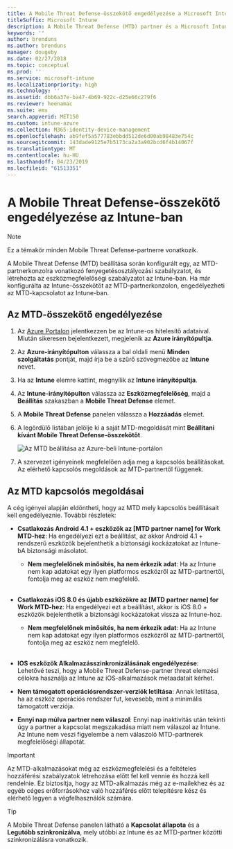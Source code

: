 ```yaml
---
title: A Mobile Threat Defense-összekötő engedélyezése a Microsoft Intune-ban
titleSuffix: Microsoft Intune
description: A Mobile Threat Defense (MTD) partner és a Microsoft Intune közötti összekötő engedélyezése.
keywords: ''
author: brenduns
ms.author: brenduns
manager: dougeby
ms.date: 02/27/2018
ms.topic: conceptual
ms.prod: ''
ms.service: microsoft-intune
ms.localizationpriority: high
ms.technology: ''
ms.assetid: dbb6a37e-ba47-4b69-922c-d25e66c279f6
ms.reviewer: heenamac
ms.suite: ems
search.appverid: MET150
ms.custom: intune-azure
ms.collection: M365-identity-device-management
ms.openlocfilehash: ab9fef5a577783ebbdd512de6d00ab98483e754c
ms.sourcegitcommit: 143dade9125e7b5173ca2a3a902bcd6f4b14067f
ms.translationtype: MT
ms.contentlocale: hu-HU
ms.lasthandoff: 04/23/2019
ms.locfileid: "61513351"
---
```

# <a name="enable-the-mobile-threat-defense-connector-in-intune"></a>A Mobile Threat Defense-összekötő engedélyezése az Intune-ban

> [!NOTE] 
> Ez a témakör minden Mobile Threat Defense-partnerre vonatkozik.

A Mobile Threat Defense (MTD) beállítása során konfigurált egy, az MTD-partnerkonzolra vonatkozó fenyegetésosztályozási szabályzatot, és létrehozta az eszközmegfelelőségi szabályzatot az Intune-ban. Ha már konfigurálta az Intune-összekötőt az MTD-partnerkonzolon, engedélyezheti az MTD-kapcsolatot az Intune-ban.

## <a name="to-enable-the-mtd-connector"></a>Az MTD-összekötő engedélyezése

1. Az [Azure Portalon](https://portal.azure.com) jelentkezzen be az Intune-os hitelesítő adataival. Miután sikeresen bejelentkezett, megjelenik az **Azure irányítópultja**.

2. Az **Azure-irányítópulton** válassza a bal oldali menü **Minden szolgáltatás** pontját, majd írja be a szűrő szövegmezőbe az **Intune** nevet.

3. Ha az **Intune** elemre kattint, megnyílik az **Intune irányítópultja**.

4. Az **Intune-irányítópulton** válassza az **Eszközmegfelelőség**, majd a **Beállítás** szakaszban a **Mobile Threat Defense** elemet.

5. A **Mobile Threat Defense** panelen válassza a **Hozzáadás** elemet.

6. A legördülő listában jelölje ki a saját MTD-megoldását mint **Beállítani kívánt Mobile Threat Defense-összekötőt**.

    ![Az MTD beállítása az Azure-beli Intune-portálon](./media/enable-mtd-connector-1.png)

7. A szervezet igényeinek megfelelően adja meg a kapcsolós beállításokat. Az elérhető kapcsolós megoldások az MTD-partnertől függenek.

## <a name="mtd-toggle-options"></a>Az MTD kapcsolós megoldásai

A cég igényei alapján eldöntheti, hogy az MTD mely kapcsolós beállításait kell engedélyeznie. További részletek:

- **Csatlakozás Android 4.1 + eszközök az [MTD partner name] for Work MTD-hez**: Ha engedélyezi ezt a beállítást, az akkor Android 4.1 + rendszerű eszközök bejelenthetik a biztonsági kockázatokat az Intune-bA biztonsági másolatot.
    - **Nem megfelelőnek minősítés, ha nem érkezik adat**: Ha az Intune nem kap adatokat egy ilyen platformos eszközről az MTD-partnertől, fontolja meg az eszköz nem megfelelő.
<br></br>
- **Csatlakozás iOS 8.0 és újabb eszközökre az [MTD partner name] for Work MTD-hez**: Ha engedélyezi ezt a beállítást, akkor is iOS 8.0 + eszközök bejelenthetik a biztonsági kockázatokat vissza az Intune-hoz.
    - **Nem megfelelőnek minősítés, ha nem érkezik adat**: Ha az Intune nem kap adatokat egy ilyen platformos eszközről az MTD-partnertől, fontolja meg az eszköz nem megfelelő.
<br></br>
- **IOS eszközök Alkalmazásszinkronizálásának engedélyezése**: Lehetővé teszi, hogy a Mobile Threat Defense-partner threat elemzési célokra használja az Intune az iOS-alkalmazások metaadatait kérhet.

- **Nem támogatott operációsrendszer-verziók letiltása**: Annak letiltása, ha az eszköz operációs rendszer fut, kevesebb, mint a minimális támogatott verziója.

- **Ennyi nap múlva partner nem válaszol**: Ennyi nap inaktivitás után tekinti úgy a partner a kapcsolat megszakadása miatt nem válaszol az Intune. Az Intune nem veszi figyelembe a nem válaszoló MTD-partnerek megfelelőségi állapotát.

> [!IMPORTANT] 
> Az MTD-alkalmazásokat még az eszközmegfelelési és a feltételes hozzáférési szabályzatok létrehozása előtt fel kell vennie és hozzá kell rendelnie. Ez biztosítja, hogy az MTD-alkalmazás még az e-mailekhez és az egyéb céges erőforrásokhoz való hozzáférés előtt telepítésre kész és elérhető legyen a végfelhasználók számára.

> [!TIP]
> A Mobile Threat Defense panelen látható a **Kapcsolat állapota** és a **Legutóbb szinkronizálva**, mely utóbbi az Intune és az MTD-partner közötti szinkronizálásra vonatkozik.
